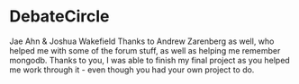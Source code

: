 <h1> DebateCircle </h1>
Jae Ahn & Joshua Wakefield
Thanks to Andrew Zarenberg as well, who helped me with some of the forum stuff, as well as helping me remember mongodb. Thanks to you, I was able to finish my final project as you helped me work through it - even though you had your own project to do. 